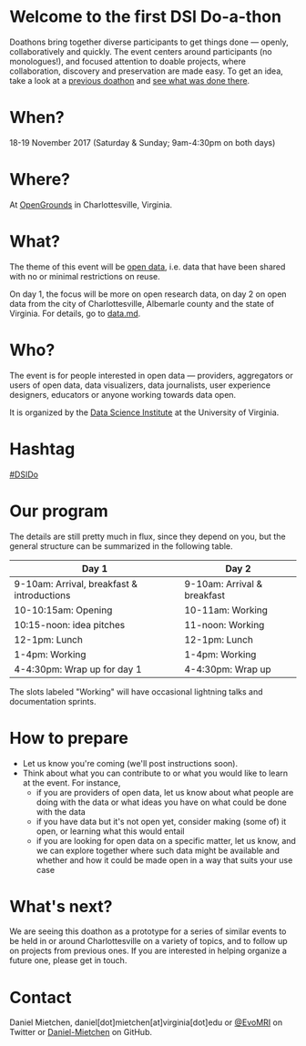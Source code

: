 # Welcome to the first DSI Do-a-thon

Doathons bring together diverse participants to get things done &mdash; openly, collaboratively and quickly. The event centers around participants (no monologues!), and focused attention to doable projects, where collaboration, discovery and preservation are made easy. To get an idea, take a look at a [previous doathon](https://github.com/sparcopen/open-research-doathon) and [see what was done there](https://github.com/sparcopen/Open-Research-doathon/issues?utf8=%E2%9C%93&q=is%3Aissue).

# When?

18-19 November 2017 (Saturday & Sunday; 9am-4:30pm on both days)

# Where?

At [OpenGrounds](https://opengrounds.virginia.edu/) in Charlottesville, Virginia. 

# What?

The theme of this event will be [open data](https://en.wikipedia.org/wiki/Open_data), i.e. data that have been shared with no or minimal restrictions on reuse. 

On day 1, the focus will be more on open research data, on day 2 on open data from the city of Charlottesville, Albemarle county and the state of Virginia. For details, go to [data.md](data.md).

# Who?

The event is for people interested in open data &mdash; providers, aggregators or users of open data, data visualizers, data journalists, user experience designers, educators or anyone working towards data open.

It is organized by the [Data Science Institute](http://dsi.virginia.edu/) at the University of Virginia.

# Hashtag

[#DSIDo](https://twitter.com/hashtag/DSIDo)

# Our program

The details are still pretty much in flux, since they depend on you, but the general structure can be summarized in the following table.

| Day 1                                          | Day 2                                            |
|------------------------------------------------|--------------------------------------------------|
| 9-10am: Arrival, breakfast & introductions     | 9-10am: Arrival & breakfast                      |
| 10-10:15am: Opening                            | 10-11am: Working                                 |
| 10:15-noon: idea pitches                       | 11-noon: Working                                 | 
| 12-1pm: Lunch                                  | 12-1pm: Lunch                                    |
| 1-4pm: Working                                 | 1-4pm: Working                                   |
| 4-4:30pm: Wrap up for day 1                    | 4-4:30pm: Wrap up                                |

The slots labeled "Working" will have occasional lightning talks and documentation sprints.

# How to prepare

* Let us know you're coming (we'll post instructions soon).
* Think about what you can contribute to or what you would like to learn at the event. For instance, 
  - if you are providers of open data, let us know about what people are doing with the data or what ideas you have on what could be done with the data
  - if you have data but it's not open yet, consider making (some of) it open, or learning what this would entail
  - if you are looking for open data on a specific matter, let us know, and we can explore together where such data might be available and whether and how it could be made open in a way that suits your use case

# What's next?

We are seeing this doathon as a prototype for a series of similar events to be held in or around Charlottesville on a variety of topics, and to follow up on projects from previous ones. If you are interested in helping organize a future one, please get in touch.

# Contact

Daniel Mietchen, daniel[dot]mietchen[at]virginia[dot]edu or [@EvoMRI](https://twitter.com/EvoMR) on Twitter or [Daniel-Mietchen](https://github.com/Daniel-Mietchen) on GitHub.
